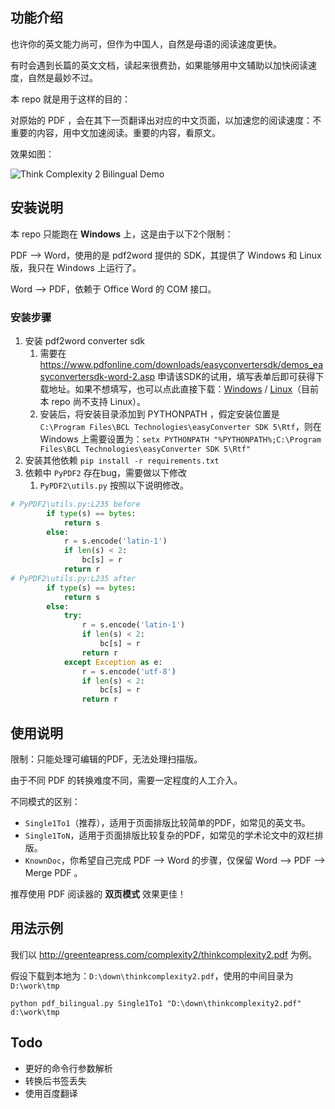 ## 功能介绍

也许你的英文能力尚可，但作为中国人，自然是母语的阅读速度更快。

有时会遇到长篇的英文文档，读起来很费劲，如果能够用中文辅助以加快阅读速度，自然是最妙不过。

本 repo 就是用于这样的目的：

对原始的 PDF ，会在其下一页翻译出对应的中文页面，以加速您的阅读速度：不重要的内容，用中文加速阅读。重要的内容，看原文。

效果如图：

![Think Complexity 2 Bilingual Demo](https://bilingual-pdf.oss-cn-huhehaote.aliyuncs.com/thinkcomplexity2_demo.png)

## 安装说明

本 repo 只能跑在 **Windows** 上，这是由于以下2个限制：

PDF --> Word，使用的是 pdf2word 提供的 SDK，其提供了 Windows 和 Linux 版，我只在 Windows 上运行了。

Word --> PDF，依赖于 Office Word 的 COM 接口。

### 安装步骤

1. 安装 pdf2word converter sdk
    1. 需要在 https://www.pdfonline.com/downloads/easyconvertersdk/demos_easyconvertersdk-word-2.asp 申请该SDK的试用，填写表单后即可获得下载地址。如果不想填写，也可以点此直接下载：[Windows](https://bilingual-pdf.oss-cn-huhehaote.aliyuncs.com/msi_easyconvertersdk50-word-excel-setup64.msi
) / [Linux](https://bilingual-pdf.oss-cn-huhehaote.aliyuncs.com/easyconvertersdk50-word-UNIX64-ACT.zip)（目前本 repo 尚不支持 Linux）。
    2. 安装后，将安装目录添加到 PYTHONPATH ，假定安装位置是 `C:\Program Files\BCL Technologies\easyConverter SDK 5\Rtf`，则在 Windows 上需要设置为：`setx PYTHONPATH "%PYTHONPATH%;C:\Program Files\BCL Technologies\easyConverter SDK 5\Rtf"`
2. 安装其他依赖 `pip install -r requirements.txt`
3. 依赖中 `PyPDF2` 存在bug，需要做以下修改
    1. `PyPDF2\utils.py` 按照以下说明修改。
```python
# PyPDF2\utils.py:L235 before
        if type(s) == bytes:
            return s
        else:
            r = s.encode('latin-1')
            if len(s) < 2:
                bc[s] = r
            return r
# PyPDF2\utils.py:L235 after
        if type(s) == bytes:
            return s
        else:
            try:
                r = s.encode('latin-1')
                if len(s) < 2:
                    bc[s] = r
                return r
            except Exception as e:
                r = s.encode('utf-8')
                if len(s) < 2:
                    bc[s] = r
                return r
```

## 使用说明

限制：只能处理可编辑的PDF，无法处理扫描版。

由于不同 PDF 的转换难度不同，需要一定程度的人工介入。

不同模式的区别：

- `Single1To1`（推荐），适用于页面排版比较简单的PDF，如常见的英文书。
- `Single1ToN`，适用于页面排版比较复杂的PDF，如常见的学术论文中的双栏排版。
- `KnownDoc`，你希望自己完成 PDF --> Word 的步骤，仅保留 Word --> PDF --> Merge PDF 。

推荐使用 PDF 阅读器的 **双页模式** 效果更佳！

## 用法示例

我们以 http://greenteapress.com/complexity2/thinkcomplexity2.pdf 为例。

假设下载到本地为：`D:\down\thinkcomplexity2.pdf`，使用的中间目录为`D:\work\tmp`

`python pdf_bilingual.py Single1To1 "D:\down\thinkcomplexity2.pdf" d:\work\tmp`

## Todo

- 更好的命令行参数解析
- 转换后书签丢失
- 使用百度翻译
